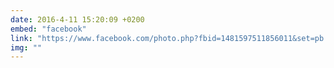 ```yaml
---
date: 2016-4-11 15:20:09 +0200
embed: "facebook"
link: "https://www.facebook.com/photo.php?fbid=1481597511856011&set=pb.100000173280073.-2207520000.1491386494.&type=3&theater"
img: ""
---
```

